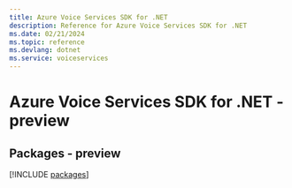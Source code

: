```yaml
---
title: Azure Voice Services SDK for .NET
description: Reference for Azure Voice Services SDK for .NET
ms.date: 02/21/2024
ms.topic: reference
ms.devlang: dotnet
ms.service: voiceservices
---
```

# Azure Voice Services SDK for .NET - preview
## Packages - preview
[!INCLUDE [packages](voice-services-index.md)]